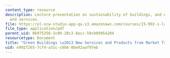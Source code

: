 ```yaml
---
content_type: resource
description: Lecture presentation on sustainability of buildings, and new markets
  and services.
file: https://ol-ocw-studio-app-qa.s3.amazonaws.com/courses/15-992-s-lab-laboratory-for-sustainable-business-spring-2008/e992f2657cf4a31cc6b60be92aaf97eb_lec_15.pdf
file_type: application/pdf
parent_uid: 06975356-3c00-20c3-8acc-59cb09954204
resourcetype: Document
title: "Green Buildings \u2013 New Services and Products from Market Transformation"
uid: e992f265-7cf4-a31c-c6b6-0be92aaf97eb
---
```


